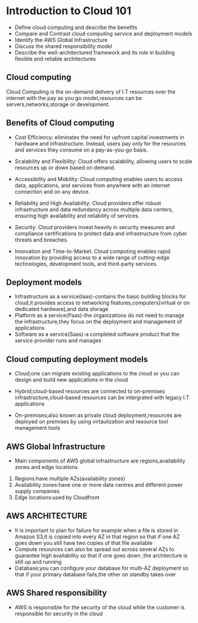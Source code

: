 # Introduction to Cloud 101
- Define cloud computing and describe the benefits
- Compare and Contrast cloud computing service and deployment models
- Identify the AWS Global Infrastructure
- Discuss the shared responsibility model
- Describe the well-architectured framework and its role in building flexible and reliable architectures



## Cloud computing
Cloud Computing is the on-demand delivery of I.T resources over the internet with the pay as you go model,resources can be servers,networks,storage or development.

## Benefits of Cloud computing
- Cost Efficiency: eliminates the need for upfront capital investments in hardware and infrastructure. Instead, users pay only for the resources and services they consume on a pay-as-you-go basis.

- Scalability and Flexibility: Cloud offers scalability, allowing users to scale resources up or down based on demand. 

- Accessibility and Mobility: Cloud computing enables users to access data, applications, and services from anywhere with an internet connection and on any device.

- Reliability and High Availability: Cloud providers offer robust infrastructure and data redundancy across multiple data centers, ensuring high availability and reliability of services.

- Security: Cloud providers invest heavily in security measures and compliance certifications to protect data and infrastructure from cyber threats and breaches. 

- Innovation and Time-to-Market: Cloud computing enables rapid innovation by providing access to a wide range of cutting-edge technologies, development tools, and third-party services. 

## Deployment models
- Infrastructure as a service(Iaas)-contains the basic building blocks for cloud,it provides access to networking features,computers(virtual or on dedicated hardware),and data storage
- Platform as a service(Paas)-the organizations do not need to manage the infrastructure,they focus on the deployment and management of applications
- Software as a service(Saas)-a completed software product that the service provider runs and manages

## Cloud computing deployment models
- Cloud;one can migrate existing applications to the cloud or you can design and build new applications in the cloud

- Hybrid;cloud-based resources are connected to on-premises infrastructure,cloud-based resources can be intergrated with legacy I.T applications

- On-premises;also known as private cloud deployment,resources are deployed on premises by using virtaulization and resource tool management tools

## AWS Global Infrastructure
- Main components of AWS global infrastructure are regions,availability zones and edge locations
1. Regions:have multiple AZs(availability zones)
2. Availability zones:have one or more data centres and different power supply companies
3. Edge locations:used by Cloudfront

## AWS ARCHITECTURE
- It is important to plan for failure for example when a file is stored in Amazon S3,it is copied into every AZ in that region so that if one AZ goes down you still have two copies of that file available
- Compute resources can also be spread out across several AZs to guarantee high availability so that if one goes down ,the architecture is still up and running
- Database;you can configure your database for multi-AZ deployment so that if your primary database fails,the other on standby takes over 


## AWS Shared responsibility
- AWS is responsible for the security of the cloud while the customer is responsible for security in the cloud